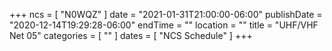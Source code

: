 +++
ncs = [ "N0WQZ" ]
date = "2021-01-31T21:00:00-06:00"
publishDate = "2020-12-14T19:29:28-06:00"
endTime = ""
location = ""
title = "UHF/VHF Net 05"
categories = [ "" ]
dates = [ "NCS Schedule" ]
+++
